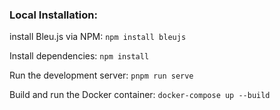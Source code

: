 ### Local Installation:

install Bleu.js via NPM:
`npm install bleujs`

Install dependencies:
`npm install`

Run the development server:
`pnpm run serve`

Build and run the Docker container:
`docker-compose up --build`
